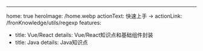 ---
home: true
heroImage: /home.webp
actionText: 快速上手 →
actionLink: /fronKnowledge/utils/regexp
features:
- title: Vue/React
  details: Vue/React知识点和基础组件封装
- title: Java
  details: Java知识点

